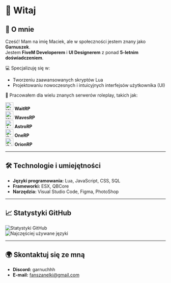 # 👋 Witaj

## 🌟 O mnie
Cześć! Mam na imię Maciek, ale w społeczności jestem znany jako **Garnuszek**.  
Jestem **FiveM Developerem** i **UI Designerem** z ponad **5-letnim doświadczeniem**.  

💻 Specjalizuję się w:  
- Tworzeniu zaawansowanych skryptów Lua  
- Projektowaniu nowoczesnych i intuicyjnych interfejsów użytkownika (UI)  

🎯 Pracowałem dla wielu znanych serwerów roleplay, takich jak:  
<p align="left">
  <img src="https://yt3.googleusercontent.com/I3LRjyCPJavhZ6cg4Rzb7NRa68_hTlqz9eVno_n8bwJI9Tba1NBWRpd-7mGDS0Mvv_YOqNTvqw=s900-c-k-c0x00ffffff-no-rj" alt="WaitRP" width="25"/> <b>WaitRP</b>  
  <br>
  <img src="https://cdn.discordapp.com/attachments/935965291664539668/1309101721020141619/image_13.png?ex=67405b7c&is=673f09fc&hm=5c5ab9feb72f5b82cf31ca737958d9ce08db472e7fcff8815a0fc5c2ba6fcdd8&" alt="WavesRP" width="25"/> <b>WavesRP</b>  
  <br>
  <img src="https://cdn.discordapp.com/attachments/935965291664539668/1309099532776112168/logo.png?ex=67405972&is=673f07f2&hm=8cba43780351aa9fffd82bdfb8d6647ee98a5d23b34ebd4917a0c8d6e7ba2495&" alt="AstroRP" width="25"/> <b>AstroRP</b>  
  <br>
  <img src="https://cdn.discordapp.com/attachments/935965291664539668/1309114957530402876/logoonerp.png?ex=674067d0&is=673f1650&hm=24dfe9a8c2f4e69ea4dc99b6c13c7e30e81e17d5da0967b9d9e1f1f9d724558e&" alt="OneRP" width="25"/> <b>OneRP</b>  
  <br>
  <img src="https://cdn.discordapp.com/attachments/935965291664539668/1309099532512137216/isdamage.png?ex=67405972&is=673f07f2&hm=f92a3184fd788b5246381216985ca9916e6a2225f853095647530f458fc8b189&" alt="OrionRP" width="25"/> <b>OrionRP</b> 
</p>

---

## 🛠️ Technologie i umiejętności
- **Języki programowania:** Lua, JavaScript, CSS, SQL  
- **Frameworki:** ESX, QBCore
- **Narzędzia:** Visual Studio Code, Figma, PhotoShop  

---

## 📈 Statystyki GitHub
![Statystyki GitHub](https://github-readme-stats.vercel.app/api?username=Garnuszel&show_icons=true&theme=radical)  
![Najczęściej używane języki](https://github-readme-stats.vercel.app/api/top-langs/?username=Garnuszel&layout=compact&theme=radical)  

---

## 🌍 Skontaktuj się ze mną
- **Discord:** garnuchhh 
- **E-mail:** fanszanelki@gmail.com
